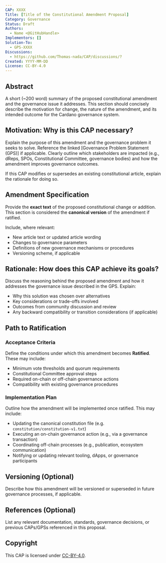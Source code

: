 ```yaml
---
CAP: XXXX
Title: [Title of the Constitutional Amendment Proposal]
Category: Governance
Status: Draft
Authors:
  - Name <@GitHubHandle>
Implementors: []
Solution-To:
  - GPS-XXXX
Discussions:
  - https://github.com/Thomas-nada/CAP/discussions/?
Created: YYYY-MM-DD
License: CC-BY-4.0
---
```


## Abstract

A short (~200 word) summary of the proposed constitutional amendment and the governance issue it addresses. This section should concisely describe the motivation for change, the nature of the amendment, and its intended outcome for the Cardano governance system.

## Motivation: Why is this CAP necessary?

Explain the purpose of this amendment and the governance problem it seeks to solve. Reference the linked [Governance Problem Statement (GPS)] if applicable. Clearly outline which stakeholders are impacted (e.g., dReps, SPOs, Constitutional Committee, governance bodies) and how the amendment improves governance outcomes.  

If this CAP modifies or supersedes an existing constitutional article, explain the rationale for doing so.

## Amendment Specification

Provide the **exact text** of the proposed constitutional change or addition. This section is considered the **canonical version** of the amendment if ratified.

Include, where relevant:

- New article text or updated article wording
- Changes to governance parameters
- Definitions of new governance mechanisms or procedures
- Versioning scheme, if applicable

## Rationale: How does this CAP achieve its goals?

Discuss the reasoning behind the proposed amendment and how it addresses the governance issue described in the GPS. Explain:

- Why this solution was chosen over alternatives
- Key considerations or trade-offs involved
- Outcomes from community discussion and review
- Any backward compatibility or transition considerations (if applicable)

## Path to Ratification

### Acceptance Criteria

Define the conditions under which this amendment becomes **Ratified**. These may include:

- Minimum vote thresholds and quorum requirements
- Constitutional Committee approval steps
- Required on-chain or off-chain governance actions
- Compatibility with existing governance procedures

### Implementation Plan

Outline how the amendment will be implemented once ratified. This may include:

- Updating the canonical constitution file (e.g. `constitution/constitution-v1.txt`)
- Executing an on-chain governance action (e.g., via a governance transaction)
- Coordinating off-chain processes (e.g., publication, ecosystem communication)
- Notifying or updating relevant tooling, dApps, or governance participants

## Versioning (Optional)

Describe how this amendment will be versioned or superseded in future governance processes, if applicable.

## References (Optional)

List any relevant documentation, standards, governance decisions, or previous CAPs/GPSs referenced in this proposal.

## Copyright

This CAP is licensed under [CC-BY-4.0](https://creativecommons.org/licenses/by/4.0/legalcode).

